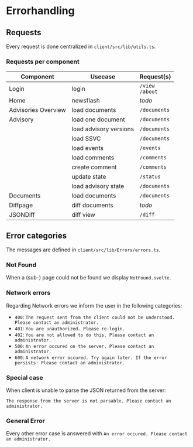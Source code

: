 <!--
 This file is Free Software under the Apache-2.0 License
 without warranty, see README.md and LICENSES/Apache-2.0.txt for details.

 SPDX-License-Identifier: Apache-2.0

 SPDX-FileCopyrightText: 2024 German Federal Office for Information Security (BSI) <https://www.bsi.bund.de>
 Software-Engineering: 2024 Intevation GmbH <https://intevation.de>
-->

# Errorhandling

## Requests

Every request is done centralized in `client/src/lib/utils.ts`.

### Requests per component

| Component           | Usecase                | Request(s)              |
| ------------------- | ---------------------- | ----------------------- |
| Login               | login                  | `/view`<br>`/about`<br> |
| Home                | newsflash              | _todo_                  |
| Advisories Overview | load documents         | `/documents`            |
| Advisory            | load one document      | `/documents`            |
|                     | load advisory versions | `/documents`            |
|                     | load SSVC              | `/documents`            |
|                     | load events            | `/events`               |
|                     | load comments          | `/comments`              |
|                     | create comment         | `/comments`             |
|                     | update state           | `/status`               |
|                     | load advisory state    | `/documents`            |
| Documents           | load documents         | `/documents`            |
| Diffpage            | diff documents         | _todo_                  |
| JSONDiff            | diff view              | `/diff`                 |


## Error categories

The messages are defined in `client/src/lib/Errors/errors.ts`.

### Not Found

When a (sub-) page could not be found we display `NotFound.svelte`.

### Network errors

Regarding Network errors we inform the user in the following categories:

  - `400`: `The request sent from the client could not be understood. Please contact an administrator.`
  - `401`: `You are unauthorized. Please re-login.`
  - `402`: `You are not allowed to do this. Please contact an administrator.`
  - `500`: `An error occured on the server. Please contact an administrator.`
  - `600`: `A network error occured. Try again later. If the error persists: Please contact an administrator.`

### Special case
  When client is unable to parse the JSON returned from the server:

  `The response from the server is not parsable. Please contact an administrator.`

### General Error
Every other error case is answered with
`An error occured. Please contact an administrator.`

